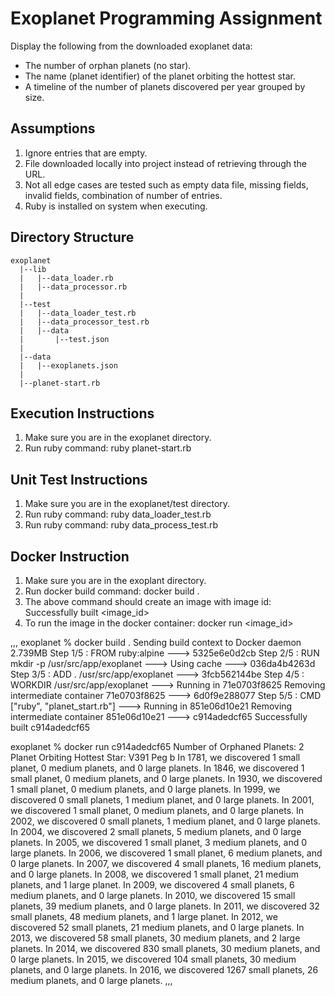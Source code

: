 Exoplanet Programming Assignment
==============

Display the following from the downloaded exoplanet data:
- The number of orphan planets (no star).
- The name (planet identifier) of the planet orbiting the hottest star.
- A timeline of the number of planets discovered per year grouped by size. 


Assumptions
-------------

1. Ignore entries that are empty.
2. File downloaded locally into project instead of retrieving through the URL.
3. Not all edge cases are tested such as empty data file, missing fields, invalid fields, combination of number of entries.
4. Ruby is installed on system when executing.


Directory Structure
--------------

```
exoplanet
  |--lib
  |   |--data_loader.rb
  |   |--data_processor.rb
  |
  |--test
  |   |--data_loader_test.rb
  |   |--data_processor_test.rb
  |   |--data
  |       |--test.json
  | 
  |--data
  |   |--exoplanets.json
  |
  |--planet-start.rb
```



Execution Instructions
--------------

1. Make sure you are in the exoplanet directory.
2. Run ruby command:  ruby planet-start.rb


Unit Test Instructions
--------------

1. Make sure you are in the exoplanet/test directory.
2. Run ruby command:  ruby data_loader_test.rb
3. Run ruby command:  ruby data_process_test.rb


Docker Instruction
--------------

1. Make sure you are in the exoplant directory.
2. Run docker build command: docker build .
3. The above command should create an image with image id: Successfully built <image_id>
3. To run the image in the docker container: docker run <image_id>

,,,
exoplanet % docker build .
Sending build context to Docker daemon  2.739MB
Step 1/5 : FROM ruby:alpine
 ---> 5325e6e0d2cb
Step 2/5 : RUN mkdir -p /usr/src/app/exoplanet
 ---> Using cache
 ---> 036da4b4263d
Step 3/5 : ADD . /usr/src/app/exoplanet
 ---> 3fcb562144be
Step 4/5 : WORKDIR /usr/src/app/exoplanet
 ---> Running in 71e0703f8625
Removing intermediate container 71e0703f8625
 ---> 6d0f9e288077
Step 5/5 : CMD ["ruby", "planet_start.rb"]
 ---> Running in 851e06d10e21
Removing intermediate container 851e06d10e21
 ---> c914adedcf65
Successfully built c914adedcf65

exoplanet % docker run c914adedcf65
Number of Orphaned Planets: 2
Planet Orbiting Hottest Star: V391 Peg b
In 1781, we discovered 1 small planet, 0 medium planets, and 0 large planets.
In 1846, we discovered 1 small planet, 0 medium planets, and 0 large planets.
In 1930, we discovered 1 small planet, 0 medium planets, and 0 large planets.
In 1999, we discovered 0 small planets, 1 medium planet, and 0 large planets.
In 2001, we discovered 1 small planet, 0 medium planets, and 0 large planets.
In 2002, we discovered 0 small planets, 1 medium planet, and 0 large planets.
In 2004, we discovered 2 small planets, 5 medium planets, and 0 large planets.
In 2005, we discovered 1 small planet, 3 medium planets, and 0 large planets.
In 2006, we discovered 1 small planet, 6 medium planets, and 0 large planets.
In 2007, we discovered 4 small planets, 16 medium planets, and 0 large planets.
In 2008, we discovered 1 small planet, 21 medium planets, and 1 large planet.
In 2009, we discovered 4 small planets, 6 medium planets, and 0 large planets.
In 2010, we discovered 15 small planets, 39 medium planets, and 0 large planets.
In 2011, we discovered 32 small planets, 48 medium planets, and 1 large planet.
In 2012, we discovered 52 small planets, 21 medium planets, and 0 large planets.
In 2013, we discovered 58 small planets, 30 medium planets, and 2 large planets.
In 2014, we discovered 830 small planets, 30 medium planets, and 0 large planets.
In 2015, we discovered 104 small planets, 30 medium planets, and 0 large planets.
In 2016, we discovered 1267 small planets, 26 medium planets, and 0 large planets.
,,,

